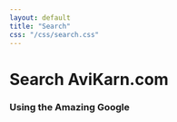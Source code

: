 ```yaml
---
layout: default
title: "Search"
css: "/css/search.css"
---
```


# Search AviKarn.com

### Using the Amazing Google

<div id="google-custom-search">
<script>
  (function() {
    var cx = '001667879288561868497:gexpgnc38qi';
    var gcse = document.createElement('script');
    gcse.type = 'text/javascript';
    gcse.async = true;
    gcse.src = 'https://cse.google.com/cse.js?cx=' + cx;
    var s = document.getElementsByTagName('script')[0];
    s.parentNode.insertBefore(gcse, s);
  })();
</script>
<gcse:search></gcse:search>
</div>
